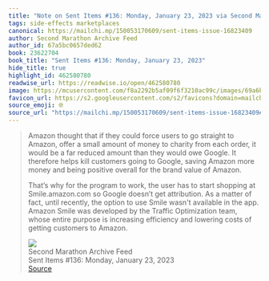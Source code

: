 ```yaml
---
title: "Note on Sent Items #136: Monday, January 23, 2023 via Second Marathon Archive Feed"
tags: side-effects marketplaces
canonical: https://mailchi.mp/150053170609/sent-items-issue-16823409
author: Second Marathon Archive Feed
author_id: 67a5bc0657ded62
book: 23622704
book_title: "Sent Items #136: Monday, January 23, 2023"
hide_title: true
highlight_id: 462580780
readwise_url: https://readwise.io/open/462580780
image: https://mcusercontent.com/f8a2292b5af09f6f3210ac99c/images/69a6bd43-0d17-3bc3-f832-10f475a64389.png
favicon_url: https://s2.googleusercontent.com/s2/favicons?domain=mailchi.mp
source_emoji: 🌐
source_url: "https://mailchi.mp/150053170609/sent-items-issue-16823409#:~:text=Amazon%20thought%20that,customers%20to%20Amazon."
---
```


> Amazon thought that if they could force users to go straight to Amazon, offer a small amount of money to charity from each order, it would be a far reduced amount than they would owe Google. It therefore helps kill customers going to Google, saving Amazon more money and being positive overall for the brand value of Amazon. 
> 
> That’s why for the program to work, the user has to start shopping at Smile.amazon.com so Google doesn’t get attribution. As a matter of fact, until recently, the option to use Smile wasn't available in the app. Amazon Smile was developed by the Traffic Optimization team, whose entire purpose is increasing efficiency and lowering costs of getting customers to Amazon.
> <div class="quoteback-footer"><div class="quoteback-avatar"><img class="mini-favicon" src="https://s2.googleusercontent.com/s2/favicons?domain=mailchi.mp"></div><div class="quoteback-metadata"><div class="metadata-inner"><span style="display:none">FROM:</span><div aria-label="Second Marathon Archive Feed" class="quoteback-author"> Second Marathon Archive Feed</div><div aria-label="Sent Items #136: Monday, January 23, 2023" class="quoteback-title"> Sent Items #136: Monday, January 23, 2023</div></div></div><div class="quoteback-backlink"><a target="_blank" aria-label="go to the full text of this quotation" rel="noopener" href="https://mailchi.mp/150053170609/sent-items-issue-16823409#:~:text=Amazon%20thought%20that,customers%20to%20Amazon." class="quoteback-arrow"> Source</a></div></div>